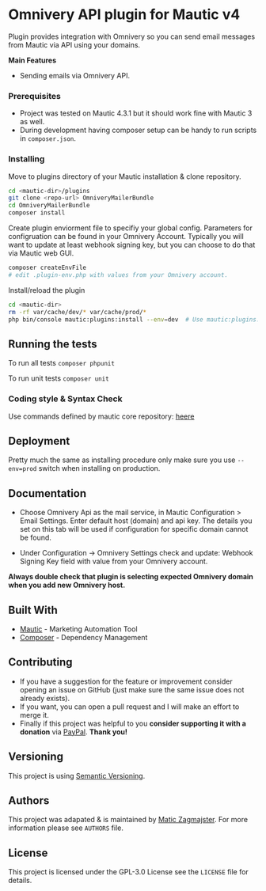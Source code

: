 # Omnivery API plugin for Mautic v4

Plugin provides integration with Omnivery so you can send email messages from Mautic via API using your domains.

**Main Features**

- Sending emails via Omnivery API.

### Prerequisites

- Project was tested on Mautic 4.3.1 but it should work fine with Mautic 3 as well.
- During development having composer setup can be handy to run scripts in `composer.json`.

### Installing

Move to plugins directory of your Mautic installation & clone repository.

```bash
cd <mautic-dir>/plugins
git clone <repo-url> OmniveryMailerBundle
cd OmniveryMailerBundle
composer install
```

Create plugin enviorment file to specifiy your global config. Parameters for configruation can be found in your Omnivery Account. Typically you will want to update at least webhook signing key, but you can choose to do that via Mautic web GUI.

```bash
composer createEnvFile
# edit .plugin-env.php with values from your Omnivery account.
```

Install/reload the plugin

```bash
cd <mautic-dir>
rm -rf var/cache/dev/* var/cache/prod/*
php bin/console mautic:plugins:install --env=dev  # Use mautic:plugins:reload --env=dev for update
```

## Running the tests

To run all tests `composer phpunit`

To run unit tests `composer unit`

### Coding style & Syntax Check

Use commands defined by mautic core repository: [heere](https://github.com/mautic/mautic/blob/4.x/composer.json)

## Deployment

Pretty much the same as installing procedure only make sure you use `--env=prod` switch when installing on production.

## Documentation

- Choose Omnivery Api as the mail service, in Mautic Configuration > Email Settings. Enter default host (domain) and api key. The details you set on this tab will be used if configuration for specific domain cannot be found.

- Under Configuration -> Omnivery Settings check and update: Webhook Signing Key field with value from your Omnivery account.

**Always double check that plugin is selecting expected Omnivery domain when you add new Omnivery host.**

## Built With

- [Mautic](https://github.com/mautic/mautic) - Marketing Automation Tool
- [Composer](https://getcomposer.org/) - Dependency Management

## Contributing

- If you have a suggestion for the feature or improvement consider opening an issue on GitHub (just make sure the same issue does not already exists).
- If you want, you can open a pull request and I will make an effort to merge it.
- Finally if this project was helpful to you **consider supporting it with a donation** via [PayPal](https://paypal.me/maticzagmajster). **Thank you!**

## Versioning

This project is using [Semantic Versioning](https://semver.org/).

## Authors

This project was adapated & is maintained by [Matic Zagmajster](http://maticzagmajster.ddns.net/). For more information please see `AUTHORS` file.

## License

This project is licensed under the GPL-3.0 License see the `LICENSE` file for details.

